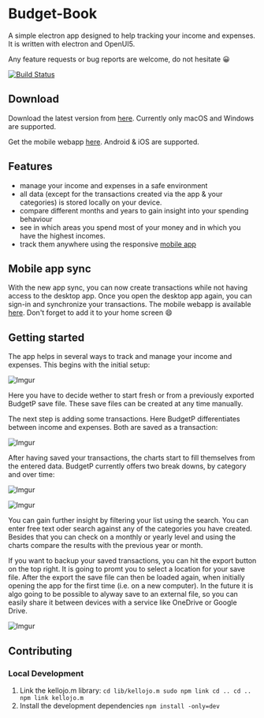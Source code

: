 
# Budget-Book
A simple electron app designed to help tracking your income and expenses.
It is written with electron and OpenUI5.

Any feature requests or bug reports are welcome, do not hesitate 😀


[![Build Status](https://travis-ci.org/Kellojo/Budget-Book.svg?branch=master)](https://travis-ci.org/Kellojo/Budget-Book)



## Download
Download the latest version from [here](https://github.com/Kellojo/Budget-Book/releases/latest).
Currently only macOS and Windows are supported.

Get the mobile webapp [here](https://budget-book-7ebd4.web.app).
Android & iOS are supported.

## Features
- manage your income and expenses in a safe environment
- all data (except for the transactions created via the app & your categories) is stored locally on your device.
- compare different months and years to gain insight into your spending behaviour
- see in which areas you spend most of your money and in which you have the highest incomes.
- track them anywhere using the responsive [mobile app](https://budget-book-7ebd4.web.app)


## Mobile app sync

With the new app sync, you can now create transactions while not having access to the desktop app. Once you open the desktop app again, you can sign-in and synchronize your transactions. The mobile webapp is available [here](https://budget-book-7ebd4.web.app). Don't forget to add it to your home screen 😄


## Getting started 
The app helps in several ways to track and manage your income and expenses.
This begins with the initial setup:

![Imgur](https://i.imgur.com/RBsSsWS.png)

Here you have to decide wether to start fresh or from a previously exported BudgetP save file. These save files can be created at any time manually.

The next step is adding some transactions. Here BudgetP differentiates between income and expenses. Both are saved as a transaction:

![Imgur](https://i.imgur.com/eqXlaNB.png)

After having saved your transactions, the charts start to fill themselves from the entered data. BudgetP currently offers two break downs, by category and over time:

![Imgur](https://i.imgur.com/cCpfl5n.png)

![Imgur](https://i.imgur.com/sduUOaX.png)

You can gain further insight by filtering your list using the search. You can enter free text oder search against any of the categories you have created. Besides that you can check on a monthly or yearly level and using the charts compare the results with the previous year or month.

If you want to backup your saved transactions, you can hit the export button on the top right. It is going to promt you to select a location for your save file. After the export the save file can then be loaded again, when initially opening the app for the first time (i.e. on a new computer). In the future it is algo going to be possible to alyway save to an external file, so you can easily share it between devices with a service like OneDrive or Google Drive.

![Imgur](https://i.imgur.com/QHefOVR.png)


## Contributing

### Local Development

1. Link the kellojo.m library:
`
    cd lib/kellojo.m
    sudo npm link
    cd ..
    cd ..
    npm link kellojo.m
`
2. Install the development dependencies
`
    npm install -only=dev
`